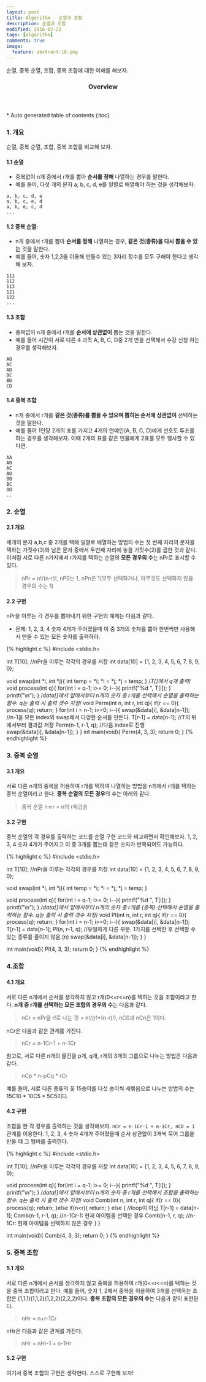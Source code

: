 ```yaml
---
layout: post
title: Algorithm - 순열과 조합
description: 순열과 조합 
modified: 2016-02-22
tags: [algorithm]
comments: true
image:
  feature: abstract-18.png
---
```


순열, 중복 순열, 조합, 중복 조합에 대한 이해를 해보자. 

<section id="table-of-contents" class="toc">
  <header>
    <h3>Overview</h3>
  </header>
<div id="drawer" markdown="1">
*  Auto generated table of contents
{:toc}
</div>
</section><!-- /#table-of-contents -->

### 1. 개요

순열, 중복 순열, 조합, 중복 조합를 비교해 보자. 

#### 1.1 순열

- 중복없이 n개 중에서 r개를 뽑아 **순서를 정해** 나열하는 경우를 말한다. 
- 예를 들어, 다섯 개의 문자 a, b, c, d, e를 일렬로 배열해야 하는 것을 생각해보자. 

```
a, b, c, d, e
a, b, c, e, d
a, b, e, c, d
...
```

#### 1.2 중복 순열:

- n개 중에서 r개를 뽑아 **순서를 정해** 나열하는 경우, **같은 것(종류)을 다시 뽑을 수 있는** 것을 말한다.
- 예를 들어, 숫자 1,2,3을 이용해 만들수 있는 3자리 정수를 모두 구해야 한다고 생각해 보자. 

```
111
112
113
121
122
...
```
 
#### 1.3 조합

- 중복없이 n개 중에서 r개를 **순서에 상관없이** 뽑는 것을 말한다. 
- 예를 들어 시간이 서로 다른 4 과목 A, B, C, D중 2개 만을 선택해서 수강 신청 하는 경우를 생각해보자.  

```
AB
AC
AD
BC
BD
CD
```

#### 1.4 중복 조합

- n개 중에서 r개를 **같은 것(종류)를 뽑을 수 있으며 뽑히는 순서에 상관없이**  선택하는 것을 말한다. 
- 예를 들어 1인당 2개의 표를 가지고 4개의 연예인(A, B, C, D)에게 선호도 투표를 하는 경우를 생각해보자. 이때 2개의 표를 같은 인물에게 2표를 모두 행사할 수 있다면.

```
AA
AB
AC
AD
BB
BC
BD
..
```

### 2. 순열 

#### 2.1 개요

세개의 문자 a,b,c 중 2개를 택해 일렬로 배열하는 방법의 수는 첫 번째 자리의 문자를 택하는 가짓수(3)와 남은 문자 중에서 두번째 자리에 놓을 가짓수(2)를 곱한 것과 같다. 이처럼 서로 다른 n가지에서 r가지를 택하는 순열의 **모든 경우의 수**는 nPr로 표시할 수 있다.

> nPr = n!/(n-r)!, nP0는 1, nPn은 1(모두 선택하거나, 아무것도 선택하지 않을 경우의 수는 1)

#### 2.2 구현

nPr을 이루는 각 경우를 뽑아내기 위한 구현의 예제는 다음과 같다. 

- 문제: 1, 2, 3, 4 숫자 4개가 주어졌을때 이 중 3개의 숫자를 뽑아 한번씩만 사용해서 만들 수 있는 모든 숫자를 출력하라. 

{% highlight c %}
#include <stdio.h>

int T[10]; //nPr을 이루는 각각의 경우를 저장
int data[10] = {1, 2, 3, 4, 5, 6, 7, 8, 9, 0};

void swap(int *i, int *j){
    int temp = *i;
    *i = *j;
    *j = temp;
}
/*T[]에서 q개 출력*/
void process(int q){
    for(int i = q-1; i>= 0; i--){
            printf("%d ", T[i]);
    }
    printf("\n");
}
 /*data[]에서 앞에서부터 n개의 숫자 중 r개를 선택해서 순열을 출력하는 함수. q는 출력 시 출력 갯수 지정*/
void Perm(int n, int r, int q){
    if(r == 0){
        process(q);
        return;
    }
    for(int i = n-1; i>=0; i--){
        swap(&data[i], &data[n-1]); //n-1을 모든 index와 swap해서 다양한 순서를 만든다.
        T[r-1] = data[n-1];		  //T의 뒤에서부터 결과값 저장	
        Perm(n-1, r-1, q);		  //다음  index로 진행 	
        swap(&data[i], &data[n-1]);
    }
}
int main(void){
    Perm(4, 3, 3); 
    return 0;
}
{% endhighlight %}

### 3. 중복 순열
 
#### 3.1 개요
 
서로 다른 n개의 중복을 허용하여 r개를 택하여 나열하는 방법을 n개에서 r개를 택하는 중복 순열이라고 한다. **중복 순열의 모든 경우**의 수는 아래와 같다.
 
> 중복 순열 nㅠr = n의 r제곱승
 
#### 3.2 구현

중복 순열의 각 경우를 출력하는 코드를 순열 구현 코드와 비교하면서 확인해보자. 1, 2, 3, 4 숫자 4개가 주어지고 이 중 3개를 뽑는데 같은 숫자가 반복되어도 가능하다.  

{% highlight c %}
#include <stdio.h>

int T[10]; //nPr을 이루는 각각의 경우를 저장
int data[10] = {1, 2, 3, 4, 5, 6, 7, 8, 9, 0};

void swap(int *i, int *j){
    int temp = *i;
    *i = *j;
    *j = temp;
}

void process(int q){
    for(int i = q-1; i>= 0; i--){
            printf("%d ", T[i]);
    }
    printf("\n");
}
 /*data[]에서 앞에서부터 n개의 숫자 중 r개를 (중복) 선택해서 순열을 출력하는 함수. q는 출력 시 출력 갯수 지정*/
void PI(int n, int r, int q){
    if(r == 0){
        process(q);
        return;
    }
    for(int i = n-1; i>=0; i--){
        swap(&data[i], &data[n-1]);
        T[r-1] = data[n-1];
        PI(n, r-1, q);	//유일하게 다른 부분. 1가지를 선택한 후 선택할 수 있는 종류를 줄이지 않음.(n)
        swap(&data[i], &data[n-1]);
    }
}

int main(void){
    PI(4, 3, 3);
    return 0;
}
{% endhighlight %}

### 4.조합
 
#### 4.1 개요

서로 다른 n개에서 순서를 생각하지 않고 r개(0<=r<=n)를 택하는 것을 조합이라고 한다. **n개 중 r개를 선택하는 모든 조합의 경우의 수**는 다음과 같다. 
  
> nCr = nPr을 r!로 나눈 것 = n!/(r!*(n-r)!), nC0과 nCn은 1이다. 
 
nCr은 다음과 같은 관계를 가진다. 
 
> nCr = n-1Cr-1 + n-1Cr
 
참고로, 서로 다른 n개의 물건을 p개, q개, r개의 3개의 그룹으로 나누는 방법은 다음과 같다. 
 
> nCp * n-pCq * rCr
 
예를 들어, 서로 다른 종류의 꽃 15송이를 다섯 송이씩 세묶음으로 나누는 방법의 수는 15C10 * 10C5 * 5C5이다.  
 
#### 4.2 구현
 
조합을 한 각 경우를 출력하는 것을 생각해보자. `nCr = n-1Cr-1 + n-1Cr, nC0 = 1` 관계를 이용한다. 1, 2, 3, 4 숫자 4개가 주어졌을때 순서 상관없이 3개씩 묶어 그룹을 만들 때 그 멤버를 출력한다. 
 
{% highlight c %}
#include <stdio.h>

int T[10]; //nPr을 이루는 각각의 경우를 저장
int data[10] = {1, 2, 3, 4, 5, 6, 7, 8, 9, 0};

void process(int q){
    for(int i = q-1; i>= 0; i--){
            printf("%d ", T[i]);
    }
    printf("\n");
}
/*data[]에서 앞에서부터 n개의 숫자 중 r개를 선택해서 조합을 출력하는 함수. q는 출력 시 출력 갯수 지정*/
void Comb(int n, int r, int q){
    if(r == 0){
        process(q);
        return;
    }else if(n<r){
        return;
    }
    else {  //loop이 아님
        T[r-1] = data[n-1];
        Comb(n-1, r-1, q);  //n-1Cr-1: 현재 아이템을 선택한 경우
        Comb(n-1, r, q);    //n-1Cr: 현재 아이템을 선택하지 않은 경우
    }
}

int main(void){
    Comb(4, 3, 3);
    return 0;
}
{% endhighlight %}

### 5. 중복 조합

#### 5.1 개요
 
서로 다른 n개에서 순서를 생각하지 않고 중복을 허용하여 r개(0<=r<=n)를 택하는 것을 중복 조합이라고 한다. 예를 들어, 숫자 1, 2에서 중복을 허용하여 3개를 선택하는 조합은 (1,1,1)(1,1,2)(1,2,2)(2,2,2)이다. **중복 조합의 모든 경우의 수**는 다음과 같이 표현된다. 
  
> nHr = n+r-1Cr 
 
nHr은 다음과 같은 관계를 가진다. 
 
> nHr = nHr-1 + n-1Hr

#### 5.2 구현

여기서 중복 조합의 구현은 생략한다. 스스로 구현해 보자!
